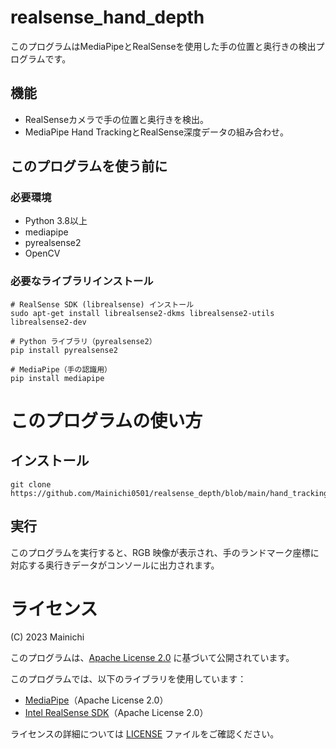 # realsense_hand_depth
このプログラムはMediaPipeとRealSenseを使用した手の位置と奥行きの検出プログラムです。
## 機能
- RealSenseカメラで手の位置と奥行きを検出。
- MediaPipe Hand TrackingとRealSense深度データの組み合わせ。
## このプログラムを使う前に
### 必要環境
- Python 3.8以上
- mediapipe
- pyrealsense2
- OpenCV
### 必要なライブラリインストール
  
    # RealSense SDK (librealsense) インストール
    sudo apt-get install librealsense2-dkms librealsense2-utils librealsense2-dev

    # Python ライブラリ（pyrealsense2）
    pip install pyrealsense2

    # MediaPipe（手の認識用）
    pip install mediapipe

# このプログラムの使い方
## インストール
```
git clone https://github.com/Mainichi0501/realsense_depth/blob/main/hand_tracking.py
```
## 実行
このプログラムを実行すると、RGB 映像が表示され、手のランドマーク座標に対応する奥行きデータがコンソールに出力されます。

# ライセンス
(C) 2023 Mainichi

このプログラムは、[Apache License 2.0](./LICENSE) に基づいて公開されています。

このプログラムでは、以下のライブラリを使用しています：
- [MediaPipe](https://github.com/google/mediapipe)（Apache License 2.0）
- [Intel RealSense SDK](https://github.com/IntelRealSense/librealsense)（Apache License 2.0）

ライセンスの詳細については [LICENSE](./LICENSE) ファイルをご確認ください。
